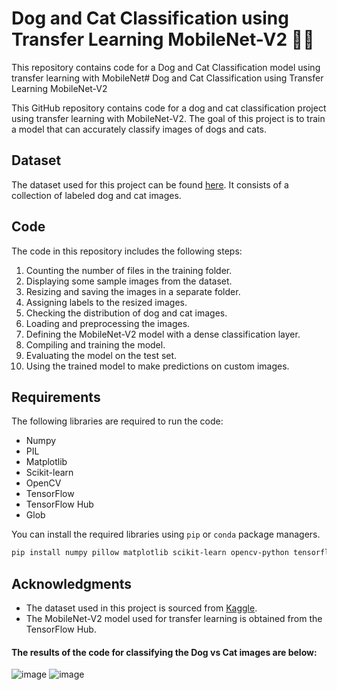 
# Dog and Cat Classification using Transfer Learning MobileNet-V2 🐶🐱

This repository contains code for a Dog and Cat Classification model using transfer learning with MobileNet# Dog and Cat Classification using Transfer Learning MobileNet-V2

This GitHub repository contains code for a dog and cat classification project using transfer learning with MobileNet-V2. The goal of this project is to train a model that can accurately classify images of dogs and cats.

## Dataset

The dataset used for this project can be found [here](https://www.kaggle.com/competitions/dogs-vs-cats/rules). It consists of a collection of labeled dog and cat images. 

## Code

The code in this repository includes the following steps:

1. Counting the number of files in the training folder.
2. Displaying some sample images from the dataset.
3. Resizing and saving the images in a separate folder.
4. Assigning labels to the resized images.
5. Checking the distribution of dog and cat images.
6. Loading and preprocessing the images.
7. Defining the MobileNet-V2 model with a dense classification layer.
8. Compiling and training the model.
9. Evaluating the model on the test set.
10. Using the trained model to make predictions on custom images.


## Requirements

The following libraries are required to run the code:

- Numpy
- PIL
- Matplotlib
- Scikit-learn
- OpenCV
- TensorFlow
- TensorFlow Hub
- Glob

You can install the required libraries using `pip` or `conda` package managers.

```bash
pip install numpy pillow matplotlib scikit-learn opencv-python tensorflow tensorflow-hub
```

## Acknowledgments

- The dataset used in this project is sourced from [Kaggle](https://www.kaggle.com/competitions/dogs-vs-cats/rules).
- The MobileNet-V2 model used for transfer learning is obtained from the TensorFlow Hub.

#### The results of the code for classifying the Dog vs Cat images are below:



![image](https://github.com/Nargesmohammadi/Dog-and-Cat-Classification-using-Transfer-learning-mobilenet-v2-/assets/96385230/2733e5ff-6156-458a-95e4-6f21d56f42e0)
![image](https://github.com/Nargesmohammadi/Dog-and-Cat-Classification-using-Transfer-learning-mobilenet-v2-/assets/96385230/3ef48edd-cec5-4534-b581-5f8fbc06586d)
